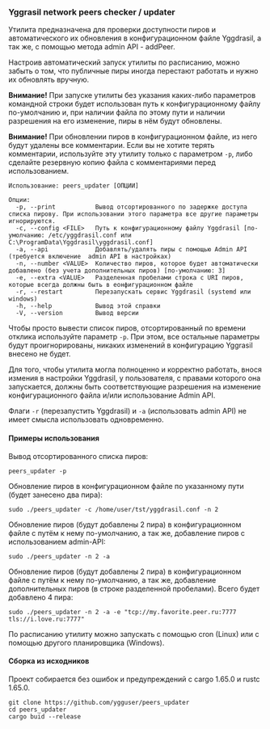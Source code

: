 ### Yggrasil network peers checker / updater

Утилита предназначена для проверки доступности пиров и автоматического их обновления в конфигурационном файле Yggdrasil, а так же, с помощью метода admin API - addPeer.

Настроив автоматический запуск утилиты по расписанию, можно забыть о том, что публичные пиры иногда перестают работать и нужно их обновлять вручную.

**Внимание!** При запуске утилиты без указания каких-либо параметров командной строки будет использован путь к конфигурационному файлу по-умолчанию и, при наличии файла по этому пути и наличии разрешения на его изменение, пиры в нём будут обновлены.

**Внимание!** При обновлении пиров в конфигурационном файле, из него будут удалены все комментарии. Если вы не хотите терять комментарии, используйте эту утилиту только с параметром `-p`, либо сделайте резервную копию файла с комментариями перед использованием.

```
Использование: peers_updater [ОПЦИИ]

Опции:
  -p, --print           Вывод отсортированного по задержке доступа списка пировy. При использовании этого параметра все другие параметры игнорируются.
  -c, --config <FILE>   Путь к конфигурационному файлу Yggdrasil [по-умолчанию: /etc/yggdrasil.conf или C:\ProgramData\Yggdrasil\yggdrasil.conf]
  -a, --api             Добавлять/удалять пиры с помощью Admin API (требуется включение  admin API в настройках)
  -n, --number <VALUE>  Количество пиров, которое будет автоматически добавлено (без учета дополнительных пиров) [по-умолчанию: 3]
  -e, --extra <VALUE>   Разделенная пробелами строка с URI пиров, которые всегда должны быть в еонфигурационном файле
  -r, --restart         Перезапускать сервис Yggdrasil (systemd или windows)
  -h, --help            Вывод этой справки
  -V, --version         Вывод версии
```

Чтобы просто вывести список пиров, отсортированный по времени отклика используйте параметр `-p`. При этом, все остальные параметры будут проигнорированы, никаких изменений в конфигурацию Yggrasil внесено не будет. 

Для того, чтобы утилита могла полноценно и корректно работать, внося измения в настройки Yggdrasil, у пользователя, с правами которого она запускается, должны быть соответствующие разрешения на изменение конфигурационного файла и/или использование Admin API.

Флаги `-r` (перезапустить Yggdrasil) и `-a` (использовать admin API) не имеет смысла использовать одновременно.

#### Примеры использования

Вывод отсортированного списка пиров:

```
peers_updater -p
```

Обновление пиров в конфигурационном файле по указанному пути (будет занесено два пира):

```
sudo ./peers_updater -c /home/user/tst/yggdrasil.conf -n 2
```

Обновление пиров (будут добавлены 2 пира) в конфигурационном файле с путём к нему по-умолчанию, а так же, добавление пиров с использованием admin-API:

```
sudo ./peers_updater -n 2 -a
```

Обновление пиров (будут добавлены 2 пира) в конфигурационном файле с путём к нему по-умолчанию, а так же, добавление дополнительных пиров (в строке разделенной пробелами). Всего будет добавлено 4 пира:

```
sudo ./peers_updater -n 2 -a -e "tcp://my.favorite.peer.ru:7777 tls://i.love.ru:7777"
```

По расписанию утилиту можно запускать с помощью cron (Linux) или с помощью другого планировщика (Windows). 

#### Сборка из исходников

Проект собирается без ошибок и предупреждений с cargo 1.65.0 и rustc 1.65.0.

```
git clone https://github.com/ygguser/peers_updater
cd peers_updater
cargo buid --release
```
